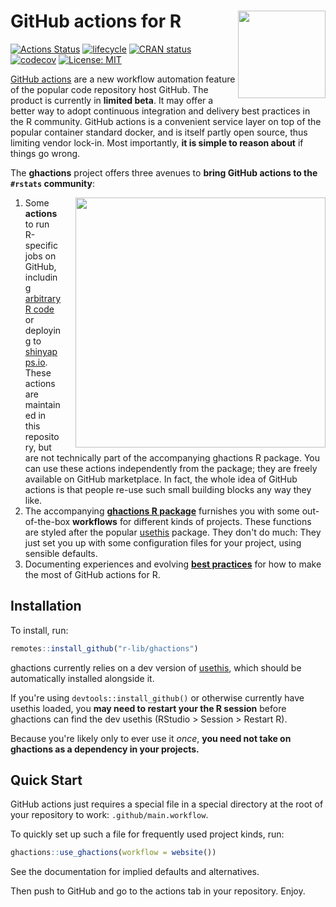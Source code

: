 # GitHub actions for R <img src="https://github.com/r-lib/ghactions/blob/master/logo.png?raw=true" align="right" height=140/>

[![Actions Status](https://wdp9fww0r9.execute-api.us-west-2.amazonaws.com/production/badge/r-lib/ghactions)](https://github.com/r-lib/ghactions/actions)
[![lifecycle](https://img.shields.io/badge/lifecycle-experimental-orange.svg)](https://www.tidyverse.org/lifecycle/#experimental)
[![CRAN status](https://www.r-pkg.org/badges/version/ghactions)](https://cran.r-project.org/package=ghactions)
[![codecov](https://codecov.io/gh/maxheld83/ghactions/branch/master/graph/badge.svg)](https://codecov.io/gh/r-lib/ghactions)
[![License: MIT](https://img.shields.io/github/license/r-lib/ghactions.svg?style=flat)](https://opensource.org/licenses/MIT)

[GitHub actions](https://github.com/features/actions) are a new workflow automation feature of the popular code repository host GitHub.
The product is currently in **limited beta**.
It may offer a better way to adopt continuous integration and delivery best practices in the R community.
GitHub actions is a convenient service layer on top of the popular container standard docker, and is itself partly open source, thus limiting vendor lock-in.
Most importantly, **it is simple to reason about** if things go wrong.

The **ghactions** project offers three avenues to **bring GitHub actions to the `#rstats` community**:

<img src="https://github.com/r-lib/ghactions/blob/master/pkgwf.gif?raw=true" width=400/ align=right style="padding-left: 20px">

1. Some **actions** to run R-specific jobs on GitHub, including [arbitrary R code](https://r-lib.github.io/ghactions//articles/rscript-byod.html) or deploying to [shinyapps.io](http://shinyapps.io).
  These actions are maintained in this repository, but are not technically part of the accompanying ghactions R package.
  You can use these actions independently from the package; they are freely available on GitHub marketplace.
  In fact, the whole idea of GitHub actions is that people re-use such small building blocks any way they like.
2. The accompanying [**ghactions R package**](#workflows) furnishes you with some out-of-the-box **workflows** for different kinds of projects.
  These functions are styled after the popular [usethis](http://usethis.r-lib.org) package.
  They don't do much: They just set you up with some configuration files for your project, using sensible defaults.
3. Documenting experiences and evolving [**best practices**](https://r-lib.github.io/ghactions/articles/ghactions.html) for how to make the most of GitHub actions for R.


## Installation

To install, run:

```r
remotes::install_github("r-lib/ghactions")
```

ghactions currently relies on a dev version of [usethis](http://usethis.r-lib.org), which should be automatically installed alongside it.

If you're using `devtools::install_github()` or otherwise currently have usethis loaded, you **may need to restart your the R session** before ghactions can find the dev usethis (RStudio > Session > Restart R).

Because you're likely only to ever use it *once*, **you need not take on ghactions as a dependency in your projects.**


## Quick Start

GitHub actions just requires a special file in a special directory at the root of your repository to work: `.github/main.workflow`.

To quickly set up such a file for frequently used project kinds, run:

```r
ghactions::use_ghactions(workflow = website())
```

See the documentation for implied defaults and alternatives.

Then push to GitHub and go to the actions tab in your repository.
Enjoy.
